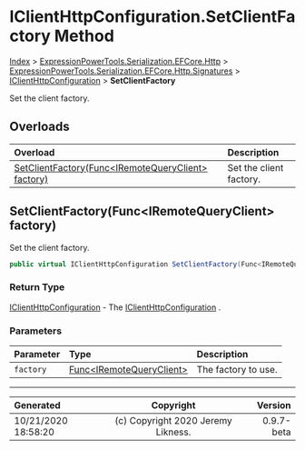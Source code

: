 ﻿# IClientHttpConfiguration.SetClientFactory Method

[Index](../index.md) > [ExpressionPowerTools.Serialization.EFCore.Http](ExpressionPowerTools.Serialization.EFCore.Http.a.md) > [ExpressionPowerTools.Serialization.EFCore.Http.Signatures](ExpressionPowerTools.Serialization.EFCore.Http.Signatures.n.md) > [IClientHttpConfiguration](ExpressionPowerTools.Serialization.EFCore.Http.Signatures.IClientHttpConfiguration.i.md) > **SetClientFactory**

Set the client factory.

## Overloads

| Overload | Description |
| :-- | :-- |
| [SetClientFactory(Func&lt;IRemoteQueryClient> factory)](#setclientfactoryfunciremotequeryclient-factory) | Set the client factory. |
## SetClientFactory(Func&lt;IRemoteQueryClient> factory)

Set the client factory.

```csharp
public virtual IClientHttpConfiguration SetClientFactory(Func<IRemoteQueryClient> factory)
```

### Return Type

 [IClientHttpConfiguration](ExpressionPowerTools.Serialization.EFCore.Http.Signatures.IClientHttpConfiguration.i.md)  - The [IClientHttpConfiguration](ExpressionPowerTools.Serialization.EFCore.Http.Signatures.IClientHttpConfiguration.i.md) .

### Parameters

| Parameter | Type | Description |
| :-- | :-- | :-- |
| `factory` | [Func&lt;IRemoteQueryClient>](https://docs.microsoft.com/dotnet/api/system.func-1) | The factory to use. |



---

| Generated | Copyright | Version |
| :-- | :-: | --: |
| 10/21/2020 18:58:20 | (c) Copyright 2020 Jeremy Likness. | 0.9.7-beta |
